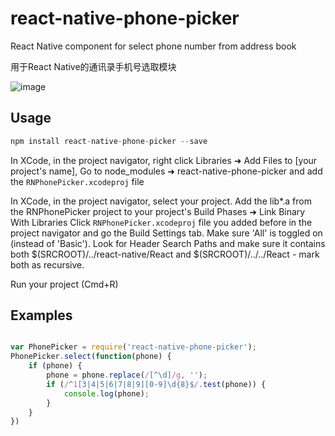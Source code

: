 # react-native-phone-picker

React Native component for select phone number from address book

用于React Native的通讯录手机号选取模块

![image](https://github.com/Spikef/react-native-phone-picker/raw/master/screenshots.gif)

## Usage

```javascript
npm install react-native-phone-picker --save
```

In XCode, in the project navigator, right click Libraries ➜ Add Files to [your project's name], Go to node_modules ➜ react-native-phone-picker and add the `RNPhonePicker.xcodeproj` file

In XCode, in the project navigator, select your project. Add the lib*.a from the RNPhonePicker project to your project's Build Phases ➜ Link Binary With Libraries Click `RNPhonePicker.xcodeproj` file you added before in the project navigator and go the Build Settings tab. Make sure 'All' is toggled on (instead of 'Basic'). Look for Header Search Paths and make sure it contains  both $(SRCROOT)/../react-native/React and $(SRCROOT)/../../React - mark both as recursive.

Run your project (Cmd+R)

## Examples

```javascript

var PhonePicker = require('react-native-phone-picker');
PhonePicker.select(function(phone) {
    if (phone) {
        phone = phone.replace(/[^\d]/g, '');
        if (/^1[3|4|5|6|7|8|9][0-9]\d{8}$/.test(phone)) {
            console.log(phone);
        }
    }
})
```

